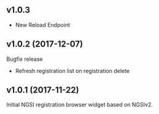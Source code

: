 ## v1.0.3

- New Reload Endpoint

## v1.0.2 (2017-12-07)

Bugfix release

- Refresh registration list on registration delete

## v1.0.1 (2017-11-22)

Initial NGSI registration browser widget based on NGSIv2.
